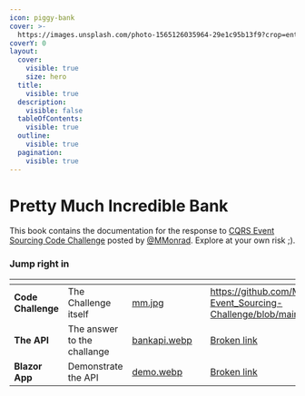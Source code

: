 ```yaml
---
icon: piggy-bank
cover: >-
  https://images.unsplash.com/photo-1565126035964-29e1c95b13f9?crop=entropy&cs=srgb&fm=jpg&ixid=M3wxOTcwMjR8MHwxfHNlYXJjaHw1fHxCYW5rJTIwVmF1bHR8ZW58MHx8fHwxNzM3NDU0OTI4fDA&ixlib=rb-4.0.3&q=85
coverY: 0
layout:
  cover:
    visible: true
    size: hero
  title:
    visible: true
  description:
    visible: false
  tableOfContents:
    visible: true
  outline:
    visible: true
  pagination:
    visible: true
---
```


# Pretty Much Incredible Bank

This book contains the documentation for the response to [CQRS Event Sourcing Code Challenge](https://github.com/MMonrad/CQRS-Event_Sourcing-Challenge) posted by [@MMonrad](https://github.com/MMonrad). Explore at your own risk ;).

### Jump right in

<table data-view="cards"><thead><tr><th></th><th></th><th data-hidden data-card-cover data-type="files"></th><th data-hidden></th><th data-hidden data-card-target data-type="content-ref"></th></tr></thead><tbody><tr><td><strong>Code Challenge</strong></td><td>The Challenge itself</td><td><a href=".gitbook/assets/mm.jpg">mm.jpg</a></td><td></td><td><a href="https://github.com/MMonrad/CQRS-Event_Sourcing-Challenge/blob/main/README.md">https://github.com/MMonrad/CQRS-Event_Sourcing-Challenge/blob/main/README.md</a></td></tr><tr><td><strong>The  API</strong></td><td>The answer to the challange</td><td><a href=".gitbook/assets/bankapi.webp">bankapi.webp</a></td><td></td><td><a href="broken-reference">Broken link</a></td></tr><tr><td><strong>Blazor App</strong></td><td>Demonstrate the API</td><td><a href=".gitbook/assets/demo.webp">demo.webp</a></td><td></td><td><a href="broken-reference">Broken link</a></td></tr></tbody></table>
